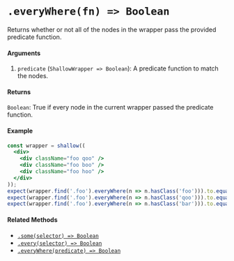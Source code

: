# `.everyWhere(fn) => Boolean`

Returns whether or not all of the nodes in the wrapper pass the provided predicate function.


#### Arguments

1. `predicate` (`ShallowWrapper => Boolean`): A predicate function to match the nodes.



#### Returns

`Boolean`: True if every node in the current wrapper passed the predicate function.



#### Example

```jsx
const wrapper = shallow((
  <div>
    <div className="foo qoo" />
    <div className="foo boo" />
    <div className="foo hoo" />
  </div>
));
expect(wrapper.find('.foo').everyWhere(n => n.hasClass('foo'))).to.equal(true);
expect(wrapper.find('.foo').everyWhere(n => n.hasClass('qoo'))).to.equal(false);
expect(wrapper.find('.foo').everyWhere(n => n.hasClass('bar'))).to.equal(false);
```


#### Related Methods

- [`.some(selector) => Boolean`](some.md)
- [`.every(selector) => Boolean`](every.md)
- [`.everyWhere(predicate) => Boolean`](everyWhere.md)
